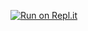 [![Run on Repl.it](https://repl.it/badge/github/imom39a/lessons)](https://repl.it/github/imom39a/lessons)